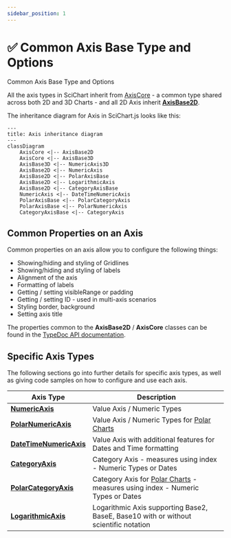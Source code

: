```yaml
---
sidebar_position: 1
---
```


# ✅ Common Axis Base Type and Options

Common Axis Base Type and Options

All the axis types in SciChart inherit from [AxisCore](https://www.scichart.com/documentation/js/current/typedoc/classes/axiscore.html) - a common type shared across both 2D and 3D Charts - and all 2D Axis inherit **[AxisBase2D](https://www.scichart.com/documentation/js/current/typedoc/classes/axisbase2d.html)**. 

The inheritance diagram for Axis in SciChart.js looks like this:

```mermaid
---
title: Axis inheritance diagram
---
classDiagram
    AxisCore <|-- AxisBase2D
    AxisCore <|-- AxisBase3D
    AxisBase3D <|-- NumericAxis3D
    AxisBase2D <|-- NumericAxis
    AxisBase2D <|-- PolarAxisBase
    AxisBase2D <|-- LogarithmicAxis
    AxisBase2D <|-- CategoryAxisBase
    NumericAxis <|-- DateTimeNumericAxis
    PolarAxisBase <|-- PolarCategoryAxis
    PolarAxisBase <|-- PolarNumericAxis
    CategoryAxisBase <|-- CategoryAxis
```

Common Properties on an Axis
----------------------------

Common properties on an axis allow you to configure the following things:

*   Showing/hiding and styling of Gridlines 
*   Showing/hiding and styling of labels
*   Alignment of the axis
*   Formatting of labels
*   Getting / setting visibleRange or padding
*   Getting / setting ID - used in multi-axis scenarios
*   Styling border, background
*   Setting axis title

The properties common to the **AxisBase2D** / **AxisCore** classes can be found in the [TypeDoc API documentation](https://www.scichart.com/documentation/js/current/typedoc/classes/axisbase2d.html).

Specific Axis Types
-------------------

The following sections go into further details for specific axis types, as well as giving code samples on how to configure and use each axis.

| Axis Type | Description |
|-----------|-------------|
| **[NumericAxis](/docs/2d-charts/axis-api/axis-types/numeric-axis/index.md)** | Value Axis / Numeric Types |
| **[PolarNumericAxis](/docs/2d-charts/axis-api/axis-types/polar-numeric-axis/index.mdx)** | Value Axis / Numeric Types for [Polar Charts](/docs/2d-charts/surface/scichart-polar-surface-type/index.md) |
| **[DateTimeNumericAxis](/docs/2d-charts/axis-api/axis-types/date-time-numeric-axis/index.md)** | Value Axis with additional features for Dates and Time formatting |
| **[CategoryAxis](/docs/2d-charts/axis-api/axis-types/category-axis/index.md)** | Category Axis - measures using index - Numeric Types or Dates |
| **[PolarCategoryAxis](/docs/2d-charts/axis-api/axis-types/polar-category-axis/index.mdx)** | Category Axis for [Polar Charts](/docs/2d-charts/surface/scichart-polar-surface-type/index.md) - measures using index - Numeric Types or Dates |
| **[LogarithmicAxis](/docs/2d-charts/axis-api/axis-types/logarithmic-axis/index.md)** | Logarithmic Axis supporting Base2, BaseE, Base10 with or without scientific notation |
